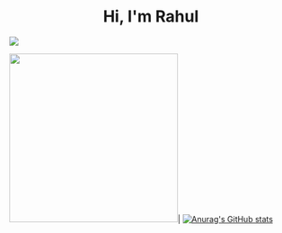 <h1 align = "center"> Hi, I'm Rahul</h1> 

![](https://komarev.com/ghpvc/?username=rahulp3&color=blueviolet&style=plastic)


   



  <img src ="https://images.squarespace-cdn.com/content/v1/5769fc401b631bab1addb2ab/1541580611624-TE64QGKRJG8SWAIUS7NS/ke17ZwdGBToddI8pDm48kPoswlzjSVMM-SxOp7CV59BZw-zPPgdn4jUwVcJE1ZvWQUxwkmyExglNqGp0IvTJZamWLI2zvYWH8K3-s_4yszcp2ryTI0HqTOaaUohrI8PI6FXy8c9PWtBlqAVlUS5izpdcIXDZqDYvprRqZ29Pw0o/coding-freak.gif?format=1500w" width="300" height="300">| [![Anurag's GitHub stats](https://github-readme-stats.vercel.app/api?username=rahulp3)](https://github.com/anuraghazra/github-readme-stats) 


